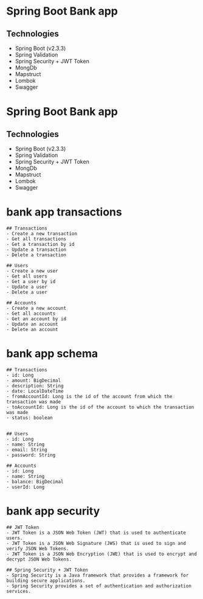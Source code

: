 # Spring Boot Bank app
 
## Technologies 
- Spring Boot (v2.3.3)
- Spring Validation
- Spring Security + JWT Token
- MongDb
- Mapstruct
- Lombok
- Swagger

# Spring Boot Bank app

## Technologies
- Spring Boot (v2.3.3)
- Spring Validation
- Spring Security + JWT Token
- MongDb
- Mapstruct
- Lombok
- Swagger

# bank app transactions

    ## Transactions
    - Create a new transaction
    - Get all transactions
    - Get a transaction by id
    - Update a transaction
    - Delete a transaction

    ## Users
    - Create a new user
    - Get all users
    - Get a user by id
    - Update a user
    - Delete a user

    ## Accounts
    - Create a new account
    - Get all accounts
    - Get an account by id
    - Update an account
    - Delete an account

# bank app schema

    ## Transactions
    - id: Long
    - amount: BigDecimal
    - description: String
    - date: LocalDateTime
    - fromAccountId: Long is the id of the account from which the transaction was made
    - toAccountId: Long is the id of the account to which the transaction was made
    - status: boolean
    

    ## Users
    - id: Long
    - name: String
    - email: String 
    - password: String

    ## Accounts
    - id: Long
    - name: String
    - balance: BigDecimal
    - userId: Long


# bank app security

    ## JWT Token
    - JWT Token is a JSON Web Token (JWT) that is used to authenticate users.
    - JWT Token is a JSON Web Signature (JWS) that is used to sign and verify JSON Web Tokens.
    - JWT Token is a JSON Web Encryption (JWE) that is used to encrypt and decrypt JSON Web Tokens.

    ## Spring Security + JWT Token
    - Spring Security is a Java framework that provides a framework for building secure applications.
    - Spring Security provides a set of authentication and authorization services.